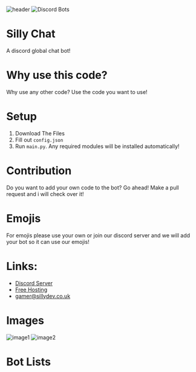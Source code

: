 ![header](https://user-images.githubusercontent.com/79448904/206898283-0c4f0825-0179-47b4-9b8d-c34b8ae01ed7.png)
![Discord Bots](https://top.gg/api/widget/1051199485168066610.svg)
# Silly Chat
A discord global chat bot!
# Why use this code?
Why use any other code? Use the code you want to use!
# Setup
1. Download The Files
2. Fill out ``config.json``
3. Run ``main.py``. Any required modules will be installed automatically!
# Contribution
Do you want to add your own code to the bot? Go ahead! Make a pull request and i will check over it!
# Emojis
For emojis please use your own or join our discord server and we will add your bot so it can use our emojis!
# Links:
- [Discord Server](https://discord.gg/3qvpkgWSbF)
- [Free Hosting](https://panel.sillydev.co.uk)
- gamer@sillydev.co.uk
# Images
![image1](https://user-images.githubusercontent.com/79448904/206898124-33552bab-a02d-41df-be59-503b2681f7fa.png)
![image2](https://user-images.githubusercontent.com/79448904/206898131-55ef2d9f-40b7-4f24-9337-13f0033e43db.png)
# Bot Lists
